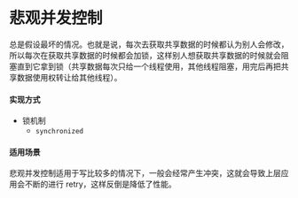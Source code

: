 # 悲观并发控制

总是假设最坏的情况。也就是说，每次去获取共享数据的时候都认为别人会修改，所以每次在获取共享数据的时候都会加锁，这样别人想获取共享数据的时候就会阻塞直到它拿到锁（共享数据每次只给一个线程使用，其他线程阻塞，用完后再把共享数据使用权转让给其他线程）。


#### 实现方式
- 锁机制
    - `synchronized`


#### 适用场景
悲观并发控制适用于写比较多的情况下，一般会经常产生冲突，这就会导致上层应用会不断的进行 retry，这样反倒是降低了性能。